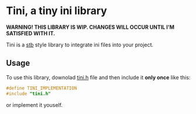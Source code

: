 # Tini, a tiny ini library

**WARNING! THIS LIBRARY IS WIP. CHANGES WILL OCCUR UNTIL I'M SATISFIED WITH IT.**

Tini is a [stb] style library to integrate ini files into your project.

## Usage

To use this library, downolad [tini.h] file and then include it **only once** like this:

```c
#define TINI_IMPLEMENTATION
#include "tini.h"
```

or implement it youself.

<!--{ Links }------------------------------------------------------------------>

[stb]: https://github.com/nothings/stb
[tini.h]: https://github.com/DominikMarcinowski/blob/main/tini.h
